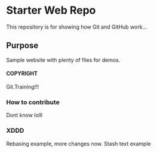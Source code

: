 # Starter Web Repo

This repository is for showing how Git and GitHub work...

## Purpose

Sample website with plenty of files for demos.

#### COPYRIGHT

Git.Training!!!

### How to contribute
Dont know lolll

### XDDD
Rebasing example, more changes now. Stash text example